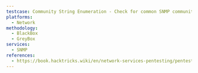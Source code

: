 ```yaml
---
testcase: Community String Enumeration - Check for common SNMP community strings like “public” and “private” using tools such as onesixtyone or snmp-check
platforms: 
  - Network
methodology: 
  - BlackBox
  - GreyBox
services:
  - SNMP
references:
  - https://book.hacktricks.wiki/en/network-services-pentesting/pentesting-snmp/index.html
---
```

